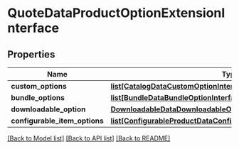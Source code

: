 # QuoteDataProductOptionExtensionInterface

## Properties
Name | Type | Description | Notes
------------ | ------------- | ------------- | -------------
**custom_options** | [**list[CatalogDataCustomOptionInterface]**](CatalogDataCustomOptionInterface.md) |  | [optional] 
**bundle_options** | [**list[BundleDataBundleOptionInterface]**](BundleDataBundleOptionInterface.md) |  | [optional] 
**downloadable_option** | [**DownloadableDataDownloadableOptionInterface**](DownloadableDataDownloadableOptionInterface.md) |  | [optional] 
**configurable_item_options** | [**list[ConfigurableProductDataConfigurableItemOptionValueInterface]**](ConfigurableProductDataConfigurableItemOptionValueInterface.md) |  | [optional] 

[[Back to Model list]](../README.md#documentation-for-models) [[Back to API list]](../README.md#documentation-for-api-endpoints) [[Back to README]](../README.md)


